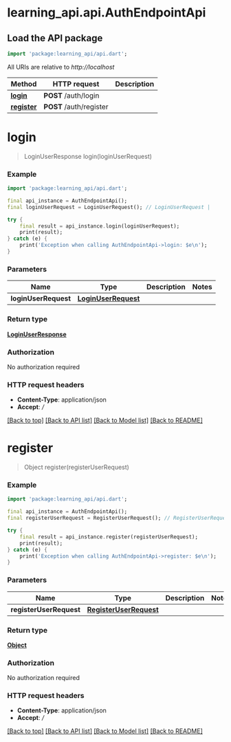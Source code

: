 # learning_api.api.AuthEndpointApi

## Load the API package
```dart
import 'package:learning_api/api.dart';
```

All URIs are relative to *http://localhost*

Method | HTTP request | Description
------------- | ------------- | -------------
[**login**](AuthEndpointApi.md#login) | **POST** /auth/login | 
[**register**](AuthEndpointApi.md#register) | **POST** /auth/register | 


# **login**
> LoginUserResponse login(loginUserRequest)



### Example
```dart
import 'package:learning_api/api.dart';

final api_instance = AuthEndpointApi();
final loginUserRequest = LoginUserRequest(); // LoginUserRequest | 

try {
    final result = api_instance.login(loginUserRequest);
    print(result);
} catch (e) {
    print('Exception when calling AuthEndpointApi->login: $e\n');
}
```

### Parameters

Name | Type | Description  | Notes
------------- | ------------- | ------------- | -------------
 **loginUserRequest** | [**LoginUserRequest**](LoginUserRequest.md)|  | 

### Return type

[**LoginUserResponse**](LoginUserResponse.md)

### Authorization

No authorization required

### HTTP request headers

 - **Content-Type**: application/json
 - **Accept**: */*

[[Back to top]](#) [[Back to API list]](../README.md#documentation-for-api-endpoints) [[Back to Model list]](../README.md#documentation-for-models) [[Back to README]](../README.md)

# **register**
> Object register(registerUserRequest)



### Example
```dart
import 'package:learning_api/api.dart';

final api_instance = AuthEndpointApi();
final registerUserRequest = RegisterUserRequest(); // RegisterUserRequest | 

try {
    final result = api_instance.register(registerUserRequest);
    print(result);
} catch (e) {
    print('Exception when calling AuthEndpointApi->register: $e\n');
}
```

### Parameters

Name | Type | Description  | Notes
------------- | ------------- | ------------- | -------------
 **registerUserRequest** | [**RegisterUserRequest**](RegisterUserRequest.md)|  | 

### Return type

[**Object**](Object.md)

### Authorization

No authorization required

### HTTP request headers

 - **Content-Type**: application/json
 - **Accept**: */*

[[Back to top]](#) [[Back to API list]](../README.md#documentation-for-api-endpoints) [[Back to Model list]](../README.md#documentation-for-models) [[Back to README]](../README.md)

